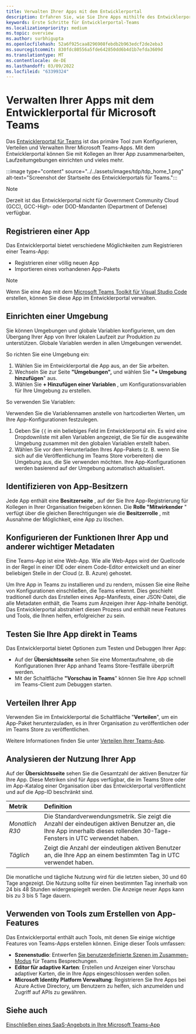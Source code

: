 ```yaml
---
title: Verwalten Ihrer Apps mit dem Entwicklerportal
description: Erfahren Sie, wie Sie Ihre Apps mithilfe des Entwicklerportals für Microsoft Teams konfigurieren, verteilen und verwalten.
keywords: Erste Schritte für Entwicklerportal-Teams
ms.localizationpriority: medium
ms.topic: overview
ms.author: surbhigupta
ms.openlocfilehash: 52a6f925caa8296908febdb2b963edcf2de2eba3
ms.sourcegitcommit: 830fdc80556a5fde642850dd6b4d1b7efda3609d
ms.translationtype: MT
ms.contentlocale: de-DE
ms.lasthandoff: 03/09/2022
ms.locfileid: "63399324"
---
```

# <a name="manage-your-apps-with-the-developer-portal-for-microsoft-teams"></a>Verwalten Ihrer Apps mit dem Entwicklerportal für Microsoft Teams

Das <a href="https://dev.teams.microsoft.com" target="_blank">Entwicklerportal für Teams</a> ist das primäre Tool zum Konfigurieren, Verteilen und Verwalten Ihrer Microsoft Teams-Apps. Mit dem Entwicklerportal können Sie mit Kollegen an Ihrer App zusammenarbeiten, Laufzeitumgebungen einrichten und vieles mehr.

:::image type="content" source="../../assets/images/tdp/tdp_home_1.png" alt-text="Screenshot der Startseite des Entwicklerportals für Teams.":::

> [!NOTE]
> Derzeit ist das Entwicklerportal nicht für Government Community Cloud (GCC), GCC-High- oder DOD-Mandanten (Department of Defense) verfügbar.

## <a name="register-an-app"></a>Registrieren einer App

Das Entwicklerportal bietet verschiedene Möglichkeiten zum Registrieren einer Teams-App:

* Registrieren einer völlig neuen App
* Importieren eines vorhandenen App-Pakets

> [!NOTE]
> Wenn Sie eine App mit dem [Microsoft Teams Toolkit für Visual Studio Code](https://marketplace.visualstudio.com/items?itemName=TeamsDevApp.ms-teams-vscode-extension) erstellen, können Sie diese App im Entwicklerportal verwalten.

## <a name="set-up-an-environment"></a>Einrichten einer Umgebung

Sie können Umgebungen und globale Variablen konfigurieren, um den Übergang Ihrer App von Ihrer lokalen Laufzeit zur Produktion zu unterstützen. Globale Variablen werden in allen Umgebungen verwendet.

So richten Sie eine Umgebung ein:

1. Wählen Sie im Entwicklerportal die App aus, an der Sie arbeiten.
2. Wechseln Sie zur Seite **"Umgebungen",** und wählen Sie **"+ Umgebung hinzufügen**" aus.
3. Wählen Sie **+ Hinzufügen einer Variablen** , um Konfigurationsvariablen für Ihre Umgebung zu erstellen.

So verwenden Sie Variablen:

Verwenden Sie die Variablennamen anstelle von hartcodierten Werten, um Ihre App-Konfigurationen festzulegen.

1. Geben Sie `{{` in ein beliebiges Feld im Entwicklerportal ein. Es wird eine Dropdownliste mit allen Variablen angezeigt, die Sie für die ausgewählte Umgebung zusammen mit den globalen Variablen erstellt haben.  
1. Wählen Sie vor dem Herunterladen Ihres App-Pakets (z. B. wenn Sie sich auf die Veröffentlichung im Teams Store vorbereiten) die Umgebung aus, die Sie verwenden möchten. Ihre App-Konfigurationen werden basierend auf der Umgebung automatisch aktualisiert.

## <a name="identify-app-owners"></a>Identifizieren von App-Besitzern

Jede App enthält eine **Besitzerseite** , auf der Sie Ihre App-Registrierung für Kollegen in Ihrer Organisation freigeben können. Die **Rolle "Mitwirkender** " verfügt über die gleichen Berechtigungen wie die **Besitzerrolle** , mit Ausnahme der Möglichkeit, eine App zu löschen.

## <a name="configure-your-apps-capabilities-and-other-important-metadata"></a>Konfigurieren der Funktionen Ihrer App und anderer wichtiger Metadaten

Eine Teams-App ist eine Web-App. Wie alle Web-Apps wird der Quellcode in der Regel in einer IDE oder einem Code-Editor entwickelt und an einer beliebigen Stelle in der Cloud (z. B. Azure) gehostet.

Um Ihre App in Teams zu installieren und zu rendern, müssen Sie eine Reihe von Konfigurationen einschließen, die Teams erkennt. Dies geschieht traditionell durch das Erstellen eines App-Manifests, einer JSON-Datei, die alle Metadaten enthält, die Teams zum Anzeigen ihrer App-Inhalte benötigt. Das Entwicklerportal abstrahiert diesen Prozess und enthält neue Features und Tools, die Ihnen helfen, erfolgreicher zu sein.

## <a name="test-your-app-directly-in-teams"></a>Testen Sie Ihre App direkt in Teams

Das Entwicklerportal bietet Optionen zum Testen und Debuggen Ihrer App:

* Auf der **Übersichtsseite** sehen Sie eine Momentaufnahme, ob die Konfigurationen Ihrer App anhand Teams Store-Testfälle überprüft werden.
* Mit der Schaltfläche **"Vorschau in Teams**" können Sie Ihre App schnell im Teams-Client zum Debuggen starten.

## <a name="distribute-your-app"></a>Verteilen Ihrer App

Verwenden Sie im Entwicklerportal die Schaltfläche "**Verteilen**", um ein App-Paket herunterzuladen, es in Ihrer Organisation zu veröffentlichen oder im Teams Store zu veröffentlichen.

Weitere Informationen finden Sie unter [Verteilen Ihrer Teams-App](~/concepts/deploy-and-publish/apps-publish-overview.md).

## <a name="analyze-your-apps-usage"></a>Analysieren der Nutzung Ihrer App

Auf der **Übersichtsseite** sehen Sie die Gesamtzahl der aktiven Benutzer für Ihre App. Diese Metriken sind für Apps verfügbar, die im Teams Store oder im App-Katalog einer Organisation über das Entwicklerportal veröffentlicht und auf die App-ID beschränkt sind.

| Metrik | Definition |
| :-----------------------| :------------------------------------------------------------------------------------------------------|
| *Monatlich R30* | Die Standardverwendungsmetrik. Sie zeigt die Anzahl der eindeutigen aktiven Benutzer an, die Ihre App innerhalb dieses rollenden 30-Tage-Fensters in UTC verwendet haben. |
| *Täglich* | Zeigt die Anzahl der eindeutigen aktiven Benutzer an, die Ihre App an einem bestimmten Tag in UTC verwendet haben. |

Die monatliche und tägliche Nutzung wird für die letzten sieben, 30 und 60 Tage angezeigt. Die Nutzung sollte für einen bestimmten Tag innerhalb von 24 bis 48 Stunden widergespiegelt werden. Die Anzeige neuer Apps kann bis zu 3 bis 5 Tage dauern.

## <a name="use-tools-to-create-app-features"></a>Verwenden von Tools zum Erstellen von App-Features

Das Entwicklerportal enthält auch Tools, mit denen Sie einige wichtige Features von Teams-Apps erstellen können. Einige dieser Tools umfassen:

* **Szenenstudio**: Entwerfen [Sie benutzerdefinierte Szenen im Zusammen-Modus](~/apps-in-teams-meetings/teams-together-mode.md) für Teams Besprechungen.
* **Editor für adaptive Karten**: Erstellen und Anzeigen einer Vorschau adaptiver Karten, die in Ihre Apps eingeschlossen werden sollen.
* **Microsoft Identity Platform Verwaltung**: Registrieren Sie Ihre Apps bei Azure Active Directory, um Benutzern zu helfen, sich anzumelden und Zugriff auf APIs zu gewähren.

## <a name="see-also"></a>Siehe auch

[Einschließen eines SaaS-Angebots in Ihre Microsoft Teams-App](~/concepts/deploy-and-publish/appsource/prepare/include-saas-offer.md)
